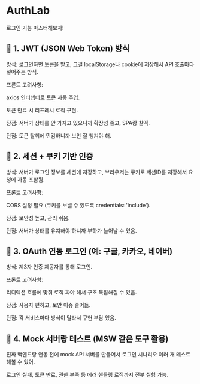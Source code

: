 # AuthLab
로그인 기능 마스터해보자!


## 🔐 1. JWT (JSON Web Token) 방식
방식: 로그인하면 토큰을 받고, 그걸 localStorage나 cookie에 저장해서 API 호출마다 넣어주는 방식.

프론트 고려사항:

axios 인터셉터로 토큰 자동 주입.

토큰 만료 시 리프레시 로직 구현.

장점: 서버가 상태를 안 가지고 있으니까 확장성 좋고, SPA랑 찰떡.

단점: 토큰 탈취에 민감하니까 보안 잘 챙겨야 해.

## 🍪 2. 세션 + 쿠키 기반 인증
방식: 서버가 로그인 정보를 세션에 저장하고, 브라우저는 쿠키로 세션ID를 저장해서 요청에 자동 포함됨.

프론트 고려사항:

CORS 설정 필요 (쿠키를 보낼 수 있도록 credentials: 'include').

장점: 보안성 높고, 관리 쉬움.

단점: 서버가 상태를 유지해야 하니까 부하가 늘어날 수 있음.

## 🌉 3. OAuth 연동 로그인 (예: 구글, 카카오, 네이버)
방식: 제3자 인증 제공자를 통해 로그인.

프론트 고려사항:

리디렉션 흐름에 맞춰 로직 짜야 해서 구조 복잡해질 수 있음.

장점: 사용자 편하고, 보안 이슈 줄어듦.

단점: 각 서비스마다 방식이 달라서 구현 부담 있음.

## 🧪 4. Mock 서버랑 테스트 (MSW 같은 도구 활용)
진짜 백엔드랑 연동 전에 mock API 서버를 만들어서 로그인 시나리오 여러 개 테스트해볼 수 있어.

로그인 실패, 토큰 만료, 권한 부족 등 에러 핸들링 로직까지 전부 실험 가능.

